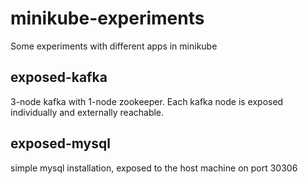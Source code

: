 # minikube-experiments
Some experiments with different apps in minikube

exposed-kafka
-------------
3-node kafka with 1-node zookeeper. Each kafka node is exposed individually and externally reachable.

exposed-mysql
-------------
simple mysql installation, exposed to the host machine on port 30306

